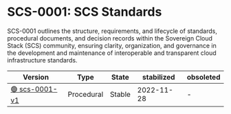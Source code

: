 # SCS-0001: SCS Standards

SCS-0001 outlines the structure, requirements, and lifecycle of standards, procedural documents, and decision records within the Sovereign Cloud Stack (SCS) community, ensuring clarity, organization, and governance in the development and maintenance of interoperable and transparent cloud infrastructure standards.

| Version  | Type  | State   | stabilized | obsoleted |
| -------- | ----- | ------- | ---------- | --------- |
| [🟢 scs-0001-v1](/standards/scs-0001-v1-sovereign-cloud-standards)  | Procedural  | Stable  | 2022-11-28  | - |